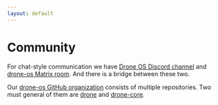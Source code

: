 ```yaml
---
layout: default
---
```


# Community

For chat-style communication we have [Drone OS Discord
channel](https://discord.gg/W4swRf9) and [drone-os Matrix
room](https://matrix.to/#/#drone-os:matrix.org). And there is a bridge between
these two.

Our [drone-os GitHub organization](https://github.com/drone-os) consists of
multiple repositories. Two must general of them are
[drone](https://github.com/drone-os/drone) and
[drone-core](https://github.com/drone-os/drone-core).
